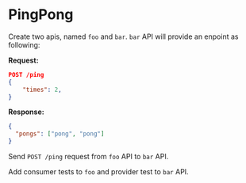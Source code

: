 # PingPong

Create two apis, named `foo` and `bar`. `bar` API will provide an enpoint as following:

**Request:**

```json
POST /ping
{
	"times": 2,
}
```

**Response:**

```json
{
  "pongs": ["pong", "pong"]
}
```

Send `POST /ping` request from `foo` API to `bar` API.

Add consumer tests to `foo` and provider test to `bar` API.
